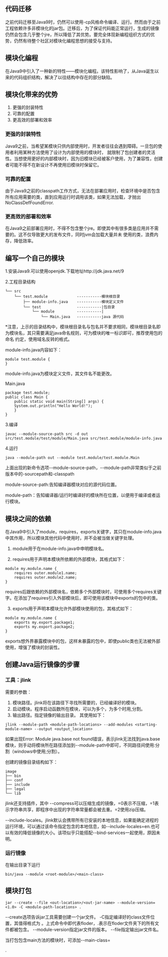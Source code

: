 ## 代码迁移
之前代码迁移至Java9时，仍然可以使用-cp风格命令编译、运行。然而由于之前工程依赖许多非模块化的jar包。迁移后，为了保证代码能正常运行，生成的镜像仍然会包含几乎整个jre，所以降低了其优势。要完全体现新编程组织方式的优势，仍然有待整个社区对模块化编程思想的接受与支持。

## 模块化编程
在Java9中引入了一种新的特性——模块化编程。该特性影响了，从Java诞生以来的代码组织结构，解决了以往结构中存在的部分缺陷。

## 模块化带来的优势
1. 更强的封装特性
1. 可靠的配置
1. 更高效的部署和效率

### 更强的封装特性
Java9之前，当希望某模块只供内部使用时，开发者往往会遇到障碍。一旦包的使用者利用某种方法使用了设计为内部使用的模块时，
就限制了包创建者的灵活性。当想使用更好的内部模块时，因为旧模块已经被客户使用，为了兼容性，创建者可能不得不在新设计不再使用旧模块时保留它。

### 可靠的配置
由于Java9之前的classpath工作方式，无法在部署应用时，检查环境中是否包含所有应用需要的类，直到应用运行时调用该类，如果无法加载，才抛出
NoClassDefFoundError.

### 更高效的部署和效率
在Java9之前部署应用时，不得不包含整个jre。即使其中有很多类是应用并不需要的。这不仅导致更大的发布文件，同时jvm会加载大量并未
使用的类，浪费内存，降低效率。

## 编写一个自己的模块
1.安装Java9.可以使用openjdk.下载地址http://jdk.java.net/9

2.工程目录结构
```
└── src
    └── test.module             -----------模块根目录
        ├── module-info.java    -----------模块定义文件
        └── test                -----------|包目录
            └── module          -----------|
                └── Main.java   -----------java 源代码
```
*注意，上示的目录结构中，模块根目录名与包名并不要求相同，模块根目录名即为模块名，其只需要满足java命名规则，可为模块的唯一标识即可，推荐使用包的命名
约定，使用域名反转的格式。

module-info.java内容如下：
``` 
module test.module {
}
```
module-info.java为模块定义文件，其文件名不能更改。

Main.java
```
package test.module;
public class Main {
    public static void main(String[] args) {
	System.out.println("Hello World!");
    }
}
```

3.编译
```
javac --module-source-path src -d out src/test.module/test/module/Main.java src/test.module/module-info.java
```

4.运行
```
java --module-path out --module test.module/test.module.Main
```
上面出现的新命令选项--module-source-path，--module-path非常类似于之前版本中的-sourcepath和-classpath

module-source-path:告知编译器模块对应的源代码位置。

module-path：告知编译器/运行时编译好的模块所在位置，以便用于编译或者运行模块。

## 模块之间的依赖
在Java9中引入了module，requires，exports关键字，其只在module-info.java中其作用，所以模块其他代码中使用时，并不会被当做关键字处理。
1. module用于在module-info.java中申明模块名。

2. requires用于声明本模块所依赖的外部模块，其格式如下：
```
module my.module.name {
    requires outer.module1.name;
    requires outer.module2.name;
}
```
requires后跟依赖的外部模块名，依赖多个外部模块时，可使用多个requires关键字。在添加了requires引入外部模块后，即可使用该模块中exports的包中的类。

3. exports用于声明本模块允许外部模块使用的包，其格式如下：
```
module my.module.name {
    exports my.export.package1;
    exports my.export.package2;
}
```
exports想外界暴露模块中的包，这样未暴露的包中，即使public类也无法被外部使用，增强了模块的封装性。

## 创建Java运行镜像的步骤
### 工具：jlink
需要的参数：
1. 模块路径。jlink将在该路径下寻找所需要的，已经编译好的模块。
1. 启动模块。程序启动函数所在模块，可以为多个，为多个时用,分割。
1. 输出路径。指定镜像的输出目录。
其使用如下：
```
jlink --module-path <module-path-locations> --add-modules <starting-module-name> --output <output_location>
```

如果出现Error: Module java.base not found错误，表示jlink无法找到java.base模块，则手动将模块所在路径添加到--module-path中即可，不同路径间使用:分割（windows中使用;分割）。

创建的镜像目录结构如下：
```
image
├── bin
├── conf
├── include
├── legal
└── lib
```

jlink还支持插件，其中
--compress可以压缩生成的镜像，=0表示不压缩，=1表示字符串共享，即程序中出现的字符串常量都会被去重。=2使用zip压缩。

--include-locales。jlink默认会携带所有已安装的本地信息，如果能确定进程的运行环境，可以通过该命令指定包含的本地信息，如--include-locales=en.也可以有效的降低镜像的大小。该项似乎只能搭配--bind-services一起使用，原因未明。

### 运行镜像
在输出目录下运行
```
bin/java --module <root-module>/<main-class>
```

## 模块打包
```
jar --create --file <out-location>/<out-jar-name> --module-version=<1.0> -C <module-path-locations> .
```
--create选项告诉jar工具需要创建一个jar文件。
-C指定编译好的class文件位置，其值得格式为<folder> <file>。上式命令中<module-path-locations>即代表floder，.表示在floder文件夹下的所有文件都被包含。
--module-version指定jar文件的版本。
--file指定输出jar文件名。

当打包包含main方法的模块时，可添加--main-class=<main class>.
